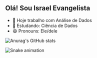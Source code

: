 ## Olá! Sou Israel Evangelista

- 🔭 Hoje trabalho com Análise de Dados
- 🌱 Estudando: Ciência de Dados
- 😄 Pronouns: Ele/dele

![Anurag's GitHub stats](https://github-readme-stats.vercel.app/api?username=IsraelEvangelista&show_icons=true&theme=transparent)

![Snake animation](https://github.com/IsraelEvangelista/IsraelEvangelista/blob/output/github-contribution-grid-snake.svg)

